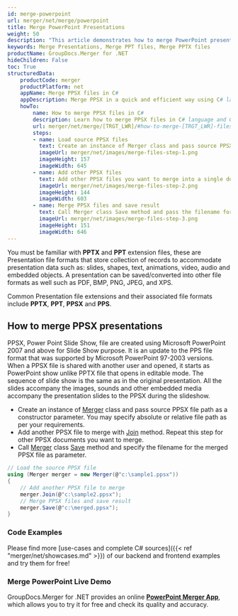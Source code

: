 ```yaml
---
id: merge-powerpoint
url: merger/net/merge/powerpoint
title: Merge PowerPoint Presentations
weight: 50
description: "This article demonstrates how to merge PowerPoint presentation files of PPT, PPTX, ODP and may other formats with couple C# code lines and GroupDocs.Merger for .NET."
keywords: Merge Presentations, Merge PPT files, Merge PPTX files
productName: GroupDocs.Merger for .NET
hideChildren: False
toc: True
structuredData:
    productCode: merger
    productPlatform: net
    appName: Merge PPSX files in C#
    appDescription: Merge PPSX in a quick and efficient way using C# language and GroupDocs.Merger for .NET API, without the use of any third-party software like Microsoft or Open Office.
    howTo:
        name: How to merge PPSX files in C# 
        description: Learn how to merge PPSX files in C# language and GroupDocs.Merger for .NET API, without the use of any third-party software like Microsoft or Open Office.
        url: merger/net/merge/[TRGT_LWR]/#how-to-merge-[TRGT_LWR]-files-in-c
        steps:
        - name: Load source PPSX files 
          text: Create an instance of Merger class and pass source PPSX file path as a constructor parameter. You may specify absolute or relative file path as per your requirements. 
          imageUrl: merger/net/images/merge-files-step-1.png
          imageHeight: 157
          imageWidth: 645
        - name: Add other PPSX files
          text: Add other PPSX files you want to merge into a single document with Join method of Merger class.
          imageUrl: merger/net/images/merge-files-step-2.png
          imageHeight: 144
          imageWidth: 603
        - name: Merge PPSX files and save result 
          text: Call Merger class Save method and pass the filename for the resultant PPSX file as parameter.
          imageUrl: merger/net/images/merge-files-step-3.png
          imageHeight: 151
          imageWidth: 646
---
```


You must be familiar with **PPTX** and **PPT** extension files, these are Presentation file formats that store collection of records to accommodate presentation data such as: slides, shapes, text, animations, video, audio and embedded objects. A presentation can be saved/converted into other file formats as well such as PDF, BMP, PNG, JPEG, and XPS.

Common Presentation file extensions and their associated file formats include **PPTX**, **PPT**, **PPSX** and **PPS**.

## How to merge PPSX presentations

PPSX, Power Point Slide Show, file are created using Microsoft PowerPoint 2007 and above for Slide Show purpose. It is an update to the PPS file format that was supported by Microsoft PowerPoint 97-2003 versions. When a PPSX file is shared with another user and opened, it starts as PowerPoint show unlike PPTX file that opens in editable mode. The sequence of slide show is the same as in the original presentation. All the slides accompany the images, sounds and other embedded media accompany the presentation slides to the PPSX during the slideshow.

* Create an instance of [Merger](https://reference.groupdocs.com/merger/net/groupdocs.merger/merger) class and pass source PPSX file path as a constructor parameter. You may specify absolute or relative file path as per your requirements.
* Add another PPSX file to merge with [Join](https://reference.groupdocs.com/merger/net/groupdocs.merger/merger/join) method. Repeat this step for other PPSX documents you want to merge.
* Call [Merger](https://reference.groupdocs.com/merger/net/groupdocs.merger/merger) class [Save](https://reference.groupdocs.com/merger/net/groupdocs.merger/merger/save) method and specify the filename for the merged PPSX file as parameter.

```csharp
// Load the source PPSX file
using (Merger merger = new Merger(@"c:\sample1.ppsx"))
{
    // Add another PPSX file to merge
    merger.Join(@"c:\sample2.ppsx");
    // Merge PPSX files and save result
    merger.Save(@"c:\merged.ppsx");
}
```

### Code Examples

Please find more [use-cases and complete C# sources]({{< ref "merger/net/showcases.md" >}}) of our backend and frontend examples and try them for free!

### Merge PowerPoint Live Demo

GroupDocs.Merger for .NET provides an online [**PowerPoint Merger App**](https://products.groupdocs.app/merger/powerpoint), which allows you to try it for free and check its quality and accuracy.
